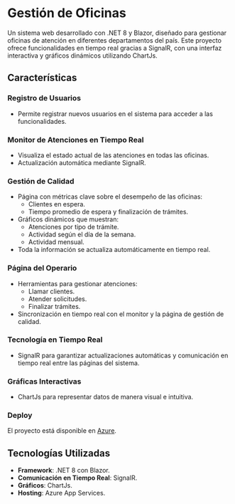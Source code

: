 # Gestión de Oficinas

Un sistema web desarrollado con .NET 8 y Blazor, diseñado para gestionar oficinas de atención en diferentes departamentos del país. Este proyecto ofrece funcionalidades en tiempo real gracias a SignalR, con una interfaz interactiva y gráficos dinámicos utilizando ChartJs.

## Características

### Registro de Usuarios
- Permite registrar nuevos usuarios en el sistema para acceder a las funcionalidades.

### Monitor de Atenciones en Tiempo Real
- Visualiza el estado actual de las atenciones en todas las oficinas.
- Actualización automática mediante SignalR.

### Gestión de Calidad
- Página con métricas clave sobre el desempeño de las oficinas:
  - Clientes en espera.
  - Tiempo promedio de espera y finalización de trámites.
- Gráficos dinámicos que muestran:
  - Atenciones por tipo de trámite.
  - Actividad según el día de la semana.
  - Actividad mensual.
- Toda la información se actualiza automáticamente en tiempo real.

### Página del Operario
- Herramientas para gestionar atenciones:
  - Llamar clientes.
  - Atender solicitudes.
  - Finalizar trámites.
- Sincronización en tiempo real con el monitor y la página de gestión de calidad.

### Tecnología en Tiempo Real
- SignalR para garantizar actualizaciones automáticas y comunicación en tiempo real entre las páginas del sistema.

### Gráficas Interactivas
- ChartJs para representar datos de manera visual e intuitiva.

### Deploy
El proyecto está disponible en [Azure](https://tallergestion.azurewebsites.net).

## Tecnologías Utilizadas
- **Framework**: .NET 8 con Blazor.
- **Comunicación en Tiempo Real**: SignalR.
- **Gráficos**: ChartJs.
- **Hosting**: Azure App Services.
